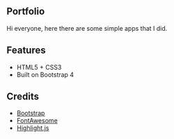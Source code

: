## Portfolio

Hi everyone, here there are some simple apps that I did.

## Features

- HTML5 + CSS3
- Built on Bootstrap 4

## Credits

- [Bootstrap](https://getbootstrap.com/)
- [FontAwesome](https://fortawesome.github.io/Font-Awesome/)
- [Highlight.js](https://highlightjs.org/)
